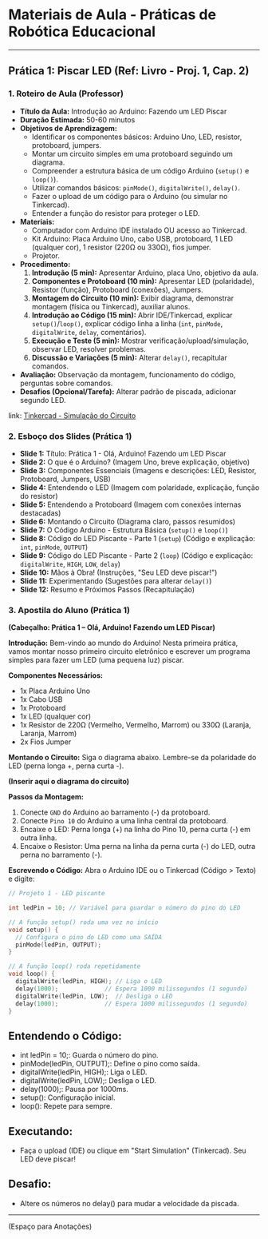 # Materiais de Aula - Práticas de Robótica Educacional

---

## Prática 1: Piscar LED (Ref: Livro - Proj. 1, Cap. 2)

### 1. Roteiro de Aula (Professor)

*   **Título da Aula:** Introdução ao Arduino: Fazendo um LED Piscar
*   **Duração Estimada:** 50-60 minutos
*   **Objetivos de Aprendizagem:**
    *   Identificar os componentes básicos: Arduino Uno, LED, resistor, protoboard, jumpers.
    *   Montar um circuito simples em uma protoboard seguindo um diagrama.
    *   Compreender a estrutura básica de um código Arduino (`setup()` e `loop()`).
    *   Utilizar comandos básicos: `pinMode()`, `digitalWrite()`, `delay()`.
    *   Fazer o upload de um código para o Arduino (ou simular no Tinkercad).
    *   Entender a função do resistor para proteger o LED.
*   **Materiais:**
    *   Computador com Arduino IDE instalado OU acesso ao Tinkercad.
    *   Kit Arduino: Placa Arduino Uno, cabo USB, protoboard, 1 LED (qualquer cor), 1 resistor (220Ω ou 330Ω), fios jumper.
    *   Projetor.
*   **Procedimento:**
    1.  **Introdução (5 min):** Apresentar Arduino, placa Uno, objetivo da aula.
    2.  **Componentes e Protoboard (10 min):** Apresentar LED (polaridade), Resistor (função), Protoboard (conexões), Jumpers.
    3.  **Montagem do Circuito (10 min):** Exibir diagrama, demonstrar montagem (física ou Tinkercad), auxiliar alunos.
    4.  **Introdução ao Código (15 min):** Abrir IDE/Tinkercad, explicar `setup()`/`loop()`, explicar código linha a linha (`int`, `pinMode`, `digitalWrite`, `delay`, comentários).
    5.  **Execução e Teste (5 min):** Mostrar verificação/upload/simulação, observar LED, resolver problemas.
    6.  **Discussão e Variações (5 min):** Alterar `delay()`, recapitular comandos.
*   **Avaliação:** Observação da montagem, funcionamento do código, perguntas sobre comandos.
*   **Desafios (Opcional/Tarefa):** Alterar padrão de piscada, adicionar segundo LED.

link: [Tinkercad - Simulação do Circuito](https://www.tinkercad.com/things/78oGplaYCtD-pratica-1-piscar-led-ref-livro-proj-1-cap-2)

### 2. Esboço dos Slides (Prática 1)

*   **Slide 1:** Título: Prática 1 - Olá, Arduino! Fazendo um LED Piscar
*   **Slide 2:** O que é o Arduino? (Imagem Uno, breve explicação, objetivo)
*   **Slide 3:** Componentes Essenciais (Imagens e descrições: LED, Resistor, Protoboard, Jumpers, USB)
*   **Slide 4:** Entendendo o LED (Imagem com polaridade, explicação, função do resistor)
*   **Slide 5:** Entendendo a Protoboard (Imagem com conexões internas destacadas)
*   **Slide 6:** Montando o Circuito (Diagrama claro, passos resumidos)
*   **Slide 7:** O Código Arduino - Estrutura Básica (`setup()` e `loop()`)
*   **Slide 8:** Código do LED Piscante - Parte 1 (`setup`) (Código e explicação: `int`, `pinMode`, `OUTPUT`)
*   **Slide 9:** Código do LED Piscante - Parte 2 (`loop`) (Código e explicação: `digitalWrite`, `HIGH`, `LOW`, `delay`)
*   **Slide 10:** Mãos à Obra! (Instruções, "Seu LED deve piscar!")
*   **Slide 11:** Experimentando (Sugestões para alterar `delay()`)
*   **Slide 12:** Resumo e Próximos Passos (Recapitulação)

### 3. Apostila do Aluno (Prática 1)

**(Cabeçalho: Prática 1 – Olá, Arduino! Fazendo um LED Piscar)**

**Introdução:**
Bem-vindo ao mundo do Arduino! Nesta primeira prática, vamos montar nosso primeiro circuito eletrônico e escrever um programa simples para fazer um LED (uma pequena luz) piscar.

**Componentes Necessários:**
*   1x Placa Arduino Uno
*   1x Cabo USB
*   1x Protoboard
*   1x LED (qualquer cor)
*   1x Resistor de 220Ω (Vermelho, Vermelho, Marrom) ou 330Ω (Laranja, Laranja, Marrom)
*   2x Fios Jumper

**Montando o Circuito:**
Siga o diagrama abaixo. Lembre-se da polaridade do LED (perna longa +, perna curta -).

**(Inserir aqui o diagrama do circuito)**

**Passos da Montagem:**
1.  Conecte `GND` do Arduino ao barramento (-) da protoboard.
2.  Conecte `Pino 10` do Arduino a uma linha central da protoboard.
3.  Encaixe o LED: Perna longa (+) na linha do Pino 10, perna curta (-) em outra linha.
4.  Encaixe o Resistor: Uma perna na linha da perna curta (-) do LED, outra perna no barramento (-).

**Escrevendo o Código:**
Abra o Arduino IDE ou o Tinkercad (Código > Texto) e digite:

```c++
// Projeto 1 - LED piscante

int ledPin = 10; // Variável para guardar o número do pino do LED

// A função setup() roda uma vez no início
void setup() {
  // Configura o pino do LED como uma SAÍDA
  pinMode(ledPin, OUTPUT);
}

// A função loop() roda repetidamente
void loop() {
  digitalWrite(ledPin, HIGH); // Liga o LED
  delay(1000);             // Espera 1000 milissegundos (1 segundo)
  digitalWrite(ledPin, LOW);  // Desliga o LED
  delay(1000);             // Espera 1000 milissegundos (1 segundo)
}
```
Entendendo o Código:
-------------------------------------
* int ledPin = 10;: Guarda o número do pino.
* pinMode(ledPin, OUTPUT);: Define o pino como saída. 
* digitalWrite(ledPin, HIGH);: Liga o LED.
* digitalWrite(ledPin, LOW);: Desliga o LED.
* delay(1000);: Pausa por 1000ms.
* setup(): Configuração inicial.
* loop(): Repete para sempre.

Executando:
-------------------------------------
* Faça o upload (IDE) ou clique em "Start Simulation" (Tinkercad). Seu LED deve piscar!

Desafio:
-------------------------------------
* Altere os números no delay() para mudar a velocidade da piscada.

-------------------------------------
(Espaço para Anotações)

